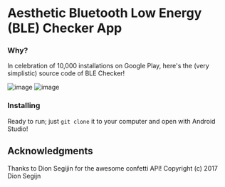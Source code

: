 # Aesthetic Bluetooth Low Energy (BLE) Checker App

### Why?

In celebration of 10,000 installations on Google Play, here's the (very simplistic) source code of BLE Checker! 

![image](https://user-images.githubusercontent.com/15942983/50428054-bca14600-0881-11e9-859c-a11ec910b834.png)
![image](https://user-images.githubusercontent.com/15942983/50428052-b90dbf00-0881-11e9-9cb7-409358596ba1.png)

### Installing

Ready to run; just ```git clone``` it to your computer and open with Android Studio!

## Acknowledgments

Thanks to Dion Segijin for the awesome confetti API! Copyright (c) 2017 Dion Segijn

